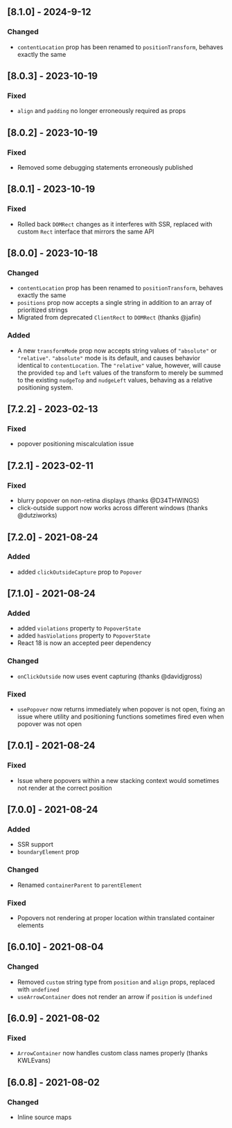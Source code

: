 ## [8.1.0] - 2024-9-12

### Changed

- `contentLocation` prop has been renamed to `positionTransform`, behaves exactly the same

## [8.0.3] - 2023-10-19

### Fixed

- `align` and `padding` no longer erroneously required as props

## [8.0.2] - 2023-10-19

### Fixed

- Removed some debugging statements erroneously published

## [8.0.1] - 2023-10-19

### Fixed

- Rolled back `DOMRect` changes as it interferes with SSR, replaced with custom `Rect` interface that mirrors the same API

## [8.0.0] - 2023-10-18

### Changed

- `contentLocation` prop has been renamed to `positionTransform`, behaves exactly the same
- `positions` prop now accepts a single string in addition to an array of prioritized strings
- Migrated from deprecated `ClientRect` to `DOMRect` (thanks @jafin)

### Added

- A new `transformMode` prop now accepts string values of `"absolute"` or `"relative"`. `"absolute"` mode is its default, and causes behavior identical to `contentLocation`. The `"relative"` value, however, will cause the provided `top` and `left` values of the transform to merely be summed to the existing `nudgeTop` and `nudgeLeft` values, behaving as a relative positioning system.

## [7.2.2] - 2023-02-13

### Fixed

- popover positioning miscalculation issue

## [7.2.1] - 2023-02-11

### Fixed

- blurry popover on non-retina displays (thanks @D34THWINGS)
- click-outside support now works across different windows (thanks @dutziworks)

## [7.2.0] - 2021-08-24

### Added

- added `clickOutsideCapture` prop to `Popover`

## [7.1.0] - 2021-08-24

### Added

- added `violations` property to `PopoverState`
- added `hasViolations` property to `PopoverState`
- React 18 is now an accepted peer dependency

### Changed

- `onClickOutside` now uses event capturing (thanks @davidjgross)

### Fixed

- `usePopover` now returns immediately when popover is not open, fixing an issue where utility and positioning functions sometimes fired even when popover was not open

## [7.0.1] - 2021-08-24

### Fixed

- Issue where popovers within a new stacking context would sometimes not render at the correct position

## [7.0.0] - 2021-08-24

### Added

- SSR support
- `boundaryElement` prop

### Changed

- Renamed `containerParent` to `parentElement`

### Fixed

- Popovers not rendering at proper location within translated container elements

## [6.0.10] - 2021-08-04

### Changed

- Removed `custom` string type from `position` and `align` props, replaced with `undefined`
- `useArrowContainer` does not render an arrow if `position` is `undefined`

## [6.0.9] - 2021-08-02

### Fixed

- `ArrowContainer` now handles custom class names properly (thanks KWLEvans)

## [6.0.8] - 2021-08-02

### Changed

- Inline source maps
